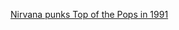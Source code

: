 ---
layout: post
wordpress_id: 1661
wordpress_url: http://noesbueno.com/archives/1661
date: '2013-11-25 20:13:35 -0600'
date_gmt: '2013-11-26 01:13:35 -0600'
body: |
  <p><a href="http://kottke.org/13/11/nirvana-punks-top-of-the-pops-in-1991">Nirvana punks Top of the Pops in 1991</a></p>
---